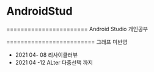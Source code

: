 # AndroidStud 

=======================
Android Studio 개인공부





=========================
그래프 미반영
* 2021 04- 08 리사이클러뷰
* 2021 04 -12 ALter 다중선택 까지
